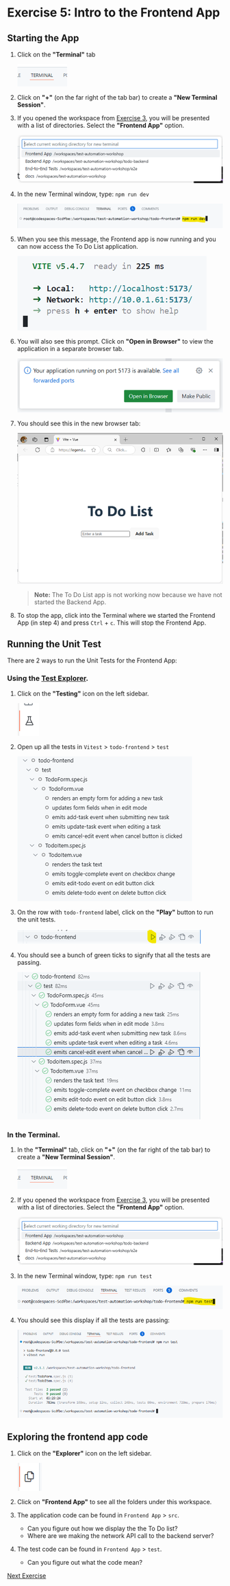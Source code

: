 # Exercise 5: Intro to the Frontend App

## Starting the App

1. Click on the **"Terminal"** tab

    ![Terminal tab](../images/codespace_terminal_tab.png)

2. Click on **"+"** (on the far right of the tab bar) to create a **"New Terminal Session"**.

3. If you opened the workspace from [Exercise 3](./exercise3.md), you will be presented with a list of directories. Select the **"Frontend App"** option.

    ![Open Terminal in directory](../images/codespace_new_terminal_in_folder.png)

4. In the new Terminal window, type: `npm run dev`

    ![Run the frontend app](../images/frontend_app_run_dev.png)

5.  When you see this message, the Frontend app is now running and you can now access the To Do List application.

    ![Vue App started](../images/frontend_app_vite_started.png)

6. You will also see this prompt. Click on **"Open in Browser"** to view the application in a separate browser tab.

    ![Open in Browser](../images/frontend_app_open_in_browser.png)

7. You should see this in the new browser tab:

    ![To Do List](../images/frontend_app_todolist.PNG)

    > **Note:** The To Do List app is not working now because we have not started the Backend App.

8. To stop the app, click into the Terminal where we started the Frontend App (in step 4) and press `Ctrl` + `c`. This will stop the Frontend App.

## Running the Unit Test

There are 2 ways to run the Unit Tests for the Frontend App:

### Using the [Test Explorer](https://code.visualstudio.com/docs/editor/testing#_automatic-test-discovery-in-test-explorer).

1. Click on the **"Testing"** icon on the left sidebar.

    ![Testing icon](../images/vscode_testing_sidebar.png)

2. Open up all the tests in `Vitest` > `todo-frontend` > `test`

    ![Frontend Tests](../images/vscode_test_explorer_frontend_tests.png)

3. On the row with `todo-frontend` label, click on the **"Play"** button to run the unit tests.

    ![Run the unit tests for frontend app](../images/vscode_test_explorer_play_frontend_tests.png)

4. You should see a bunch of green ticks to signify that all the tests are passing.

    ![Passing Frontend App tests](../images/vscode_vitest_passing_frontend_tests.png)

### In the Terminal.

1. In the **"Terminal"** tab, click on **"+"** (on the far right of the tab bar) to create a **"New Terminal Session"**.

    ![Terminal tab](../images/codespace_terminal_tab.png)

2. If you opened the workspace from [Exercise 3](./exercise3.md), you will be presented with a list of directories. Select the **"Frontend App"** option.

    ![Open Terminal in directory](../images/codespace_new_terminal_in_folder.png)

3. In the new Terminal window, type: `npm run test`

    ![Run the frontend app](../images/vscode_terminal_npm_run_test.png)

4. You should see this display if all the tests are passing:

    ![Passing frontend app tests](../images/vscode_terminal_frontend_passing_npm_test.png)

## Exploring the frontend app code

1. Click on the **"Explorer"** icon on the left sidebar.

    ![Explorer icon](../images/vscode_project_explorer_sidebar.png)

2. Click on **"Frontend App"** to see all the folders under this workspace.

3. The application code can be found in `Frontend App` > `src`.

    - Can you figure out how we display the the To Do list?
    - Where are we making the network API call to the backend server?

4. The test code can be found in `Frontend App` > `test`.

    - Can you figure out what the code mean?

[Next Exercise](./exercise6.md)
